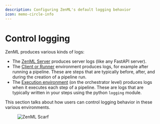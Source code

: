```yaml
---
description: Configuring ZenML's default logging behavior
icon: memo-circle-info
---
```


# Control logging

ZenML produces various kinds of logs:

* The [ZenML Server](../../getting-started/deploying-zenml/) produces server logs (like any FastAPI server).
* The [Client or Runner](../configure-python-environments/#client-environment-or-the-runner-environment) environment produces logs, for example after running a pipeline. These are steps that are typically before, after, and during the creation of a pipeline run.
* The [Execution environment](../configure-python-environments/#execution-environments) (on the orchestrator level) produces logs when it executes each step of a pipeline. These are logs that are typically written in your steps using the python `logging` module.

This section talks about how users can control logging behavior in these various environments.

<figure><img src="https://static.scarf.sh/a.png?x-pxid=f0b4f458-0a54-4fcd-aa95-d5ee424815bc" alt="ZenML Scarf"><figcaption></figcaption></figure>
